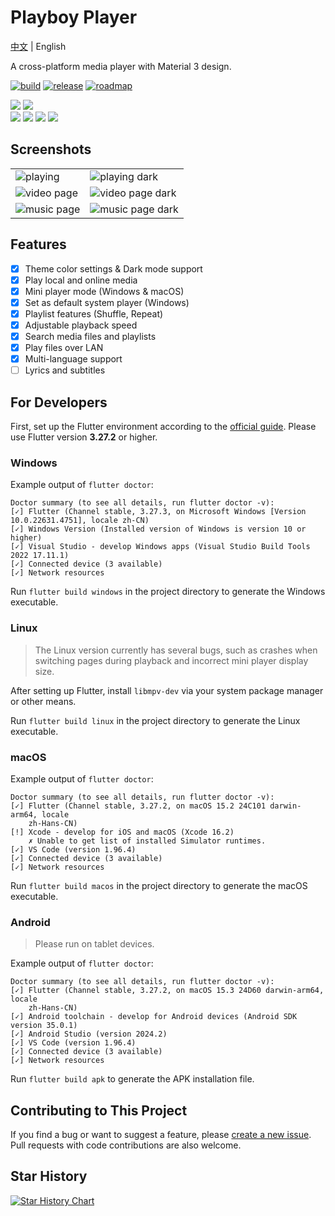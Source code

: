 # Playboy Player
[中文](./README.md) | English  

A cross-platform media player with Material 3 design.

[![build](https://img.shields.io/github/actions/workflow/status/Playboy-Player/Playboy/build.yml?style=for-the-badge)](https://github.com/Playboy-Player/Playboy/actions) 
[![release](https://img.shields.io/badge/beta-2025.2-blue?style=for-the-badge)](https://github.com/Playboy-Player/Playboy/releases) [![roadmap](https://img.shields.io/badge/roadmap-grey?style=for-the-badge)](https://github.com/orgs/Playboy-Player/projects/3)

![](https://m3-markdown-badges.vercel.app/stars/7/2/Playboy-Player/Playboy)
![](https://m3-markdown-badges.vercel.app/issues/1/2/Playboy-Player/Playboy)  
![](https://ziadoua.github.io/m3-Markdown-Badges/badges/Windows/windows3.svg)
![](https://ziadoua.github.io/m3-Markdown-Badges/badges/Linux/linux3.svg)
![](https://ziadoua.github.io/m3-Markdown-Badges/badges/macOS/macos3.svg)
![](https://ziadoua.github.io/m3-Markdown-Badges/badges/Android/android3.svg)

## Screenshots

<table>
  <tr>
    <td>
      <img src='./screenshots/screenshot4.png' alt="playing">
    </td>
    <td>
      <img src='./screenshots/screenshot1.png' alt="playing dark">
    </td>
  </tr>
  <tr>
    <td>
      <img src='./screenshots/screenshot5.png' alt="video page">
    </td>
    <td>
      <img src='./screenshots/screenshot2.png' alt="video page dark">
    </td>
  </tr>
  <tr>
    <td>
      <img src='./screenshots/screenshot6.png' alt="music page">
    </td>
    <td>
      <img src='./screenshots/screenshot3.png' alt="music page dark">
    </td>
  </tr>
</table>

## Features

- [x] Theme color settings & Dark mode support
- [x] Play local and online media
- [x] Mini player mode (Windows & macOS)
- [x] Set as default system player (Windows)
- [x] Playlist features (Shuffle, Repeat)
- [x] Adjustable playback speed
- [x] Search media files and playlists
- [x] Play files over LAN
- [x] Multi-language support
- [ ] Lyrics and subtitles

## For Developers

First, set up the Flutter environment according to the [official guide](https://docs.flutter.dev/get-started/install/). Please use Flutter version **3.27.2** or higher.

### Windows

Example output of `flutter doctor`:

```
Doctor summary (to see all details, run flutter doctor -v):
[✓] Flutter (Channel stable, 3.27.3, on Microsoft Windows [Version 10.0.22631.4751], locale zh-CN)
[✓] Windows Version (Installed version of Windows is version 10 or higher)
[✓] Visual Studio - develop Windows apps (Visual Studio Build Tools 2022 17.11.1)
[✓] Connected device (3 available)
[✓] Network resources
```

Run `flutter build windows` in the project directory to generate the Windows executable.

### Linux

> The Linux version currently has several bugs, such as crashes when switching pages during playback and incorrect mini player display size.

After setting up Flutter, install `libmpv-dev` via your system package manager or other means.

Run `flutter build linux` in the project directory to generate the Linux executable.

### macOS

Example output of `flutter doctor`:

```
Doctor summary (to see all details, run flutter doctor -v):
[✓] Flutter (Channel stable, 3.27.2, on macOS 15.2 24C101 darwin-arm64, locale
    zh-Hans-CN)
[!] Xcode - develop for iOS and macOS (Xcode 16.2)
    ✗ Unable to get list of installed Simulator runtimes.
[✓] VS Code (version 1.96.4)
[✓] Connected device (3 available)
[✓] Network resources
```

Run `flutter build macos` in the project directory to generate the macOS executable.

### Android

> Please run on tablet devices.

Example output of `flutter doctor`:

```
Doctor summary (to see all details, run flutter doctor -v):
[✓] Flutter (Channel stable, 3.27.2, on macOS 15.3 24D60 darwin-arm64, locale
    zh-Hans-CN)
[✓] Android toolchain - develop for Android devices (Android SDK version 35.0.1)
[✓] Android Studio (version 2024.2)
[✓] VS Code (version 1.96.4)
[✓] Connected device (3 available)
[✓] Network resources
```

Run `flutter build apk` to generate the APK installation file.

## Contributing to This Project

If you find a bug or want to suggest a feature, please [create a new issue](https://github.com/Playboy-Player/Playboy/issues/new).  
Pull requests with code contributions are also welcome.

## Star History

[![Star History Chart](https://api.star-history.com/svg?repos=Playboy-Player/Playboy&type=Date)](https://star-history.com/#Playboy-Player/Playboy&Date)